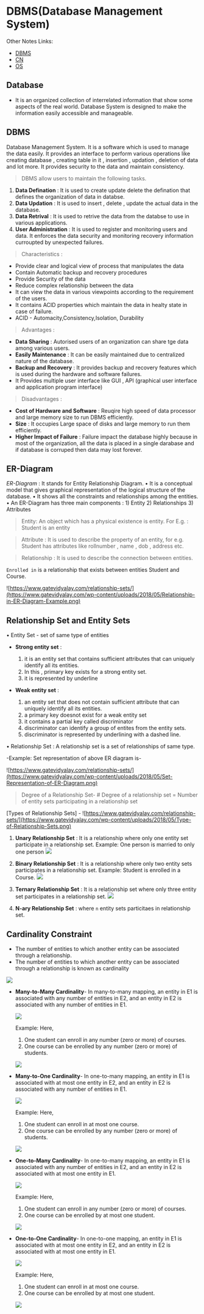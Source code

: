 # DBMS(Database Management System)

Other Notes Links:
- [DBMS](https://github.com/sanheensethi)
- [CN]() 
- [OS]()


## Database
- It is an organized collection of interrelated information that show some aspects of the real world. Database System is designed to make the information easily accessible and manageable.

## DBMS

Database Management System. It is a software which is used to manage the data easily. It provides an interface to perform various operations like creating database , creating table in it , insertion , updation , deletion of data and lot more.
It provides security to the data and maintain consistency.

> DBMS allow users to maintain the following tasks.
1. **Data Defination** : It is used to create update delete the defination that defines the organization of data in databse.
2. **Data Updation** : It is used to insert , delete , update the actual data in the database.
3. **Data Retrival** : It is used to retrive the data from the databse to use in various applications.
4. **User Administration** : It is used to register and monitoring users and data. It enforces the data security and monitoring recovery information curroupted by unexpected failures.

> Characteristics : 
- Provide clear and logical view of process that manipulates the data
- Contain Automatic backup and recovery procedures
- Provide Security of the data
- Reduce complex relationship between the data
- It can view the data in various viewpoints according to the requirement of the users.
- It contains ACID properties which maintain the data in healty state in case of failure.
- ACID - Automacity,Consistency,Isolation, Durability

> Advantages : 
- **Data Sharing** : Autorised users of an organization can share tge data among various users.
- **Easily Maintenance** : It can be easily maintained due to centralized nature of the database.
- **Backup and Recovery** : It provides backup and recovery features which is used during the hardware and software failures.
- It Provides multiple user interface like GUI , API (graphical user interface and application program interface)

> Disadvantages :
- **Cost of Hardware and Software** : Reuqire high speed of data processor and large memory size to run DBMS efficiently.
- **Size** : It occupies Large space of disks and large memory to run them efficiently.
- **Higher Impact of Failure** : Failure impact the database highly  because in most of the organization, all the data is placed in a single darabase and if database is corruped then data may lost forever.

## ER-Diagram
*ER-Diagram* : It stands for Entity Relationship Diagram.
• It is a conceptual model that gives graphical representation of the logical structure of the database.
• It shows all the constraints and relationships among the entities.
• An ER-Diagram has three main components : 
    1) Entity
    2) Relationships
    3) Attributes

> Entity: An object which has a physical existence is entity. For E.g. : Student is an entity

> Attribute : It is used to describe the property of an entity, for e.g. Student has attributes like rollnumber , name , dob , address etc.

> Relationship : It is used to describe the connection between entities.
    
`Enrolled in` is a relationship that exists between entities Student and Course.

![https://www.gatevidyalay.com/relationship-sets/](https://www.gatevidyalay.com/wp-content/uploads/2018/05/Relationship-in-ER-Diagram-Example.png)

## Relationship Set and Entity Sets

• Entity Set - set of same type of entities

- **Strong entity set** : 
  1) it is an entity set that contains sufficient attributes that can uniquely identify all its entities.
  2) In this , primary key exists for a strong entity set.
  3) it is represented by underline

- **Weak entity set** : 
   1) an entity set that does not contain sufficient attribute that can uniquely identify all its entities.
   2) a primary key doesnot exist for a weak entity set
   3) it contains a partial key called discriminator
   4) discriminator can identify a group of entites from the entity sets.
   5) discriminator is represented by underlining with a dashed line.


• Relationship Set : A relationship set is a set of relationships of same type.

-Example: Set representation of above ER diagram is-

![https://www.gatevidyalay.com/relationship-sets/](https://www.gatevidyalay.com/wp-content/uploads/2018/05/Set-Representation-of-ER-Diagram.png)

> Degree of a Relationship Set-
    # Degree of a relationship set = Number of entity sets participating in a relationship set

[Types of Relationship Sets] -
![https://www.gatevidyalay.com/relationship-sets/](https://www.gatevidyalay.com/wp-content/uploads/2018/05/Type-of-Relationship-Sets.png)

 1. **Unary Relationship Set** : It is a relationship where only one entity set participate in a relationship set.
Example: One person is married to only one person
![](https://www.gatevidyalay.com/wp-content/uploads/2018/05/Unary-Relationship-Set.png)

 2. **Binary Relationship Set** : It is a relationship where only two entity sets participates in a relationship set.
 Example: Student is enrolled in a Course.
![](https://www.gatevidyalay.com/wp-content/uploads/2018/05/Binary-Relationship-Set.png)

 3. **Ternary Relationship Set** : It is a relationship set where only three entity set participates in a relationship set.
 ![](https://www.gatevidyalay.com/wp-content/uploads/2018/05/Ternary-Relationship-Set-1.png)
 
 4. **N-ary Relationship Set** : where `n` entity sets particitaes in relationship set.
 

## Cardinality Constraint

- The number of entities to which another entity can be associated through a relationship.
- The number of entities to which another entity can be associated through a relationship is known as cardinality

![](https://www.gatevidyalay.com/wp-content/uploads/2018/05/Cardinality-Ratios-in-DBMS.png)

- **Many-to-Many Cardinality**-
    In many-to-many mapping, an entity in E1 is associated with any number of entities in E2, and an entity in E2 is associated with any number of entities in E1.

    ![](https://static.javatpoint.com/dbms/images/dbms-mapping-constraints4.png)
    
    Example: Here,
    1. One student can enroll in any number (zero or more) of courses.
    2. One course can be enrolled by any number (zero or more) of students.
    
    ![](https://www.gatevidyalay.com/wp-content/uploads/2018/05/Many-to-Many-Relationship-ER-Diagram.png)

- **Many-to-One Cardinality**-
    In one-to-many mapping, an entity in E1 is associated with at most one entity in E2, and an entity in E2 is associated with any number of entities in E1.

    ![](https://static.javatpoint.com/dbms/images/dbms-mapping-constraints3.png)
    
    Example: Here,
    1. One student can enroll in at most one course.
    2. One course can be enrolled by any number (zero or more) of students.
    
    ![](https://www.gatevidyalay.com/wp-content/uploads/2018/05/Many-to-One-Relationship-ER-Diagram-1.png)
    
- **One-to-Many Cardinality**-
 In one-to-many mapping, an entity in E1 is associated with any number of entities in E2, and an entity in E2 is associated with at most one entity in E1.

    ![](https://static.javatpoint.com/dbms/images/dbms-mapping-constraints2.png)
    
    Example: Here,
    1. One student can enroll in any number (zero or more) of courses.
    2. One course can be enrolled by at most one student.
    
    ![](https://www.gatevidyalay.com/wp-content/uploads/2018/05/One-to-Many-Relationship-ER-Diagram.png)
    
- **One-to-One Cardinality**-
    In one-to-one mapping, an entity in E1 is associated with at most one entity in E2, and an entity in E2 is associated with at most one entity in E1.

    ![](https://static.javatpoint.com/dbms/images/dbms-mapping-constraints.png)
    
    Example: Here,
    1. One student can enroll in at most one course.
    2. One course can be enrolled by at most one student.
    
    ![](https://www.gatevidyalay.com/wp-content/uploads/2018/05/One-to-One-Relationship-ER-Diagram.png)

